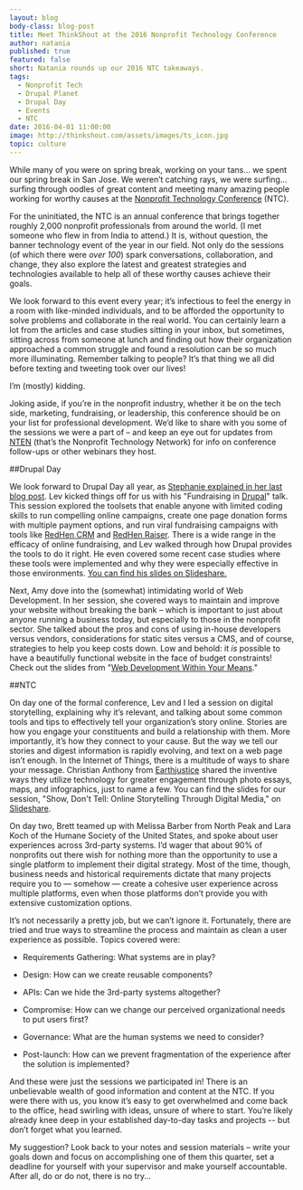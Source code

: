 ```yaml
---
layout: blog
body-class: blog-post
title: Meet ThinkShout at the 2016 Nonprofit Technology Conference
author: natania
published: true
featured: false
short: Natania rounds up our 2016 NTC takeaways.
tags:
  - Nonprofit Tech
  - Drupal Planet
  - Drupal Day
  - Events
  - NTC
date: 2016-04-01 11:00:00
image: http://thinkshout.com/assets/images/ts_icon.jpg
topic: culture
---
```

While many of you were on spring break, working on your tans… we spent our spring break in San Jose. We weren’t catching rays, we were surfing... surfing through oodles of great content and meeting many amazing people working for worthy causes at the [Nonprofit Technology Conference](http://www.nten.org/ntc/) (NTC). 

For the uninitiated, the NTC is an annual conference that brings together roughly 2,000 nonprofit professionals from around the world. (I met someone who flew in from India to attend.) It is, without question, the banner technology event of the year in our field. Not only do the sessions (of which there were *over 100*) spark conversations, collaboration, and change, they also explore the latest and greatest strategies and technologies available to help all of these worthy causes achieve their goals.

We look forward to this event every year; it’s infectious to feel the energy in a room with like-minded individuals, and to be afforded the opportunity to solve problems and collaborate in the real world. You can certainly learn a lot from the articles and case studies sitting in your inbox, but sometimes, sitting across from someone at lunch and finding out how their organization approached a common struggle and found a resolution can be so much more illuminating. Remember talking to people? It’s that thing we all did before texting and tweeting took over our lives! 

I’m (mostly) kidding.

Joking aside, if you’re in the nonprofit industry, whether it be on the tech side, marketing, fundraising, or leadership, this conference should be on your list for professional development. We’d like to share with you some of the sessions we were a part of – and keep an eye out for updates from [NTEN](http://www.nten.org/) (that’s the Nonprofit Technology Network) for info on conference follow-ups or other webinars they host.  

##Drupal Day

We look forward to Drupal Day all year, as [Stephanie explained in her last blog post](https://thinkshout.com/blog/2016/03/meet-thinkshout-at-the-2016-ntc/). Lev kicked things off for us with his "Fundraising in [Drupal](https://www.drupal.com/)" talk. This session explored the toolsets that enable anyone with limited coding skills to run compelling online campaigns, create one page donation forms with multiple payment options, and run viral fundraising campaigns with tools like [RedHen CRM](https://www.drupal.org/project/redhen) and [RedHen Raiser](https://www.drupal.org/project/redhen_raiser). There is a wide range in the efficacy of online fundraising, and Lev walked through how Drupal provides the tools to do it right. He even covered some recent case studies where these tools were implemented and why they were especially effective in those environments. [You can find his slides on Slideshare.](http://www.slideshare.net/loubabe/fundraising-with-drupal)

Next, Amy dove into the (somewhat) intimidating world of Web Development. In her session, she covered ways to maintain and improve your website without breaking the bank – which is important to just about anyone running a business today, but especially to those in the nonprofit sector. She talked about the pros and cons of using in-house developers versus vendors, considerations for static sites versus a CMS, and of course, strategies to help you keep costs down. Low and behold: it *is* possible to have a beautifully functional website in the face of budget constraints! Check out the slides from "[Web Development Within Your Means](https://docs.google.com/presentation/d/10mmV4nIuytwA64Snz-6rKotRIHWzms-xhb4AnYgd0q0/pub?start=false&loop=false&delayms=3000&slide=id.gbde8c283a_0_7)."

##NTC

On day one of the formal conference, Lev and I led a session on digital storytelling, explaining why it’s relevant, and talking about some common tools and tips to effectively tell your organization’s story online. Stories are how you engage your constituents and build a relationship with them. More importantly, it’s how they connect to your cause. But the way we tell our stories and digest information is rapidly evolving, and text on a web page isn’t enough. In the Internet of Things, there is a multitude of ways to share your message. Christian Anthony from [Earthjustice](http://earthjustice.org/) shared the inventive ways they utilize technology for greater engagement through photo essays, maps, and infographics, just to name a few. You can find the slides for our session, "Show, Don't Tell: Online Storytelling Through Digital Media," on [Slideshare](http://www.slideshare.net/ffnatania/show-dont-tell-online-storytelling-through-digital-media).

On day two, Brett teamed up with Melissa Barber from North Peak and Lara Koch of the Humane Society of the United States, and spoke about user experiences across 3rd-party systems. I’d wager that about 90% of nonprofits out there wish for nothing more than the opportunity to use a single platform to implement their digital strategy. Most of the time, though, business needs and historical requirements dictate that many projects require you to — somehow — create a cohesive user experience across multiple platforms, even when those platforms don’t provide you with extensive customization options.

It’s not necessarily a pretty job, but we can’t ignore it. Fortunately, there are tried and true ways to streamline the process and maintain as clean a user experience as possible. Topics covered were:

* Requirements Gathering: What systems are in play?

* Design: How can we create reusable components?

* APIs: Can we hide the 3rd-party systems altogether?

* Compromise: How can we change our perceived organizational needs to put users first?

* Governance: What are the human systems we need to consider?

* Post-launch: How can we prevent fragmentation of the experience after the solution is implemented?

And these were just the sessions we participated in! There is an unbelievable wealth of good information and content at the NTC. If you were there with us, you know it’s easy to get overwhelmed and come back to the office, head swirling with ideas, unsure of where to start. You’re likely already knee deep in your established day-to-day tasks and projects -- but don’t forget what you learned. 

My suggestion? Look back to your notes and session materials – write your goals down and focus on accomplishing one of them this quarter, set a deadline for yourself with your supervisor and make yourself accountable. After all, do or do not, there is no try...

